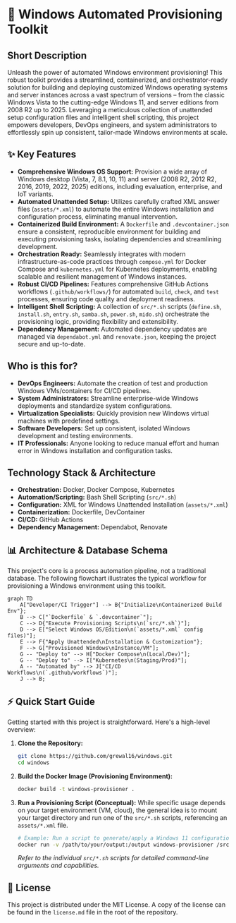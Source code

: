 # 🚀 Windows Automated Provisioning Toolkit

## Short Description
Unleash the power of automated Windows environment provisioning! This robust toolkit provides a streamlined, containerized, and orchestrator-ready solution for building and deploying customized Windows operating systems and server instances across a vast spectrum of versions – from the classic Windows Vista to the cutting-edge Windows 11, and server editions from 2008 R2 up to 2025. Leveraging a meticulous collection of unattended setup configuration files and intelligent shell scripting, this project empowers developers, DevOps engineers, and system administrators to effortlessly spin up consistent, tailor-made Windows environments at scale.

## ✨ Key Features
*   **Comprehensive Windows OS Support:** Provision a wide array of Windows desktop (Vista, 7, 8.1, 10, 11) and server (2008 R2, 2012 R2, 2016, 2019, 2022, 2025) editions, including evaluation, enterprise, and IoT variants.
*   **Automated Unattended Setup:** Utilizes carefully crafted XML answer files (`assets/*.xml`) to automate the entire Windows installation and configuration process, eliminating manual intervention.
*   **Containerized Build Environment:** A `Dockerfile` and `.devcontainer.json` ensure a consistent, reproducible environment for building and executing provisioning tasks, isolating dependencies and streamlining development.
*   **Orchestration Ready:** Seamlessly integrates with modern infrastructure-as-code practices through `compose.yml` for Docker Compose and `kubernetes.yml` for Kubernetes deployments, enabling scalable and resilient management of Windows instances.
*   **Robust CI/CD Pipelines:** Features comprehensive GitHub Actions workflows (`.github/workflows/`) for automated `build`, `check`, and `test` processes, ensuring code quality and deployment readiness.
*   **Intelligent Shell Scripting:** A collection of `src/*.sh` scripts (`define.sh`, `install.sh`, `entry.sh`, `samba.sh`, `power.sh`, `mido.sh`) orchestrate the provisioning logic, providing flexibility and extensibility.
*   **Dependency Management:** Automated dependency updates are managed via `dependabot.yml` and `renovate.json`, keeping the project secure and up-to-date.

## Who is this for?
*   **DevOps Engineers:** Automate the creation of test and production Windows VMs/containers for CI/CD pipelines.
*   **System Administrators:** Streamline enterprise-wide Windows deployments and standardize system configurations.
*   **Virtualization Specialists:** Quickly provision new Windows virtual machines with predefined settings.
*   **Software Developers:** Set up consistent, isolated Windows development and testing environments.
*   **IT Professionals:** Anyone looking to reduce manual effort and human error in Windows installation and configuration tasks.

## Technology Stack & Architecture
*   **Orchestration:** Docker, Docker Compose, Kubernetes
*   **Automation/Scripting:** Bash Shell Scripting (`src/*.sh`)
*   **Configuration:** XML for Windows Unattended Installation (`assets/*.xml`)
*   **Containerization:** Dockerfile, DevContainer
*   **CI/CD:** GitHub Actions
*   **Dependency Management:** Dependabot, Renovate

## 📊 Architecture & Database Schema
This project's core is a process automation pipeline, not a traditional database. The following flowchart illustrates the typical workflow for provisioning a Windows environment using this toolkit.

```mermaid
graph TD
    A["Developer/CI Trigger"] --> B{"Initialize\nContainerized Build Env"};
    B --> C["`Dockerfile` & `.devcontainer`"];
    C --> D{"Execute Provisioning Scripts\n(`src/*.sh`)"];
    D --> E["Select Windows OS/Edition\n(`assets/*.xml` config files)"];
    E --> F{"Apply Unattended\nInstallation & Customization"};
    F --> G["Provisioned Windows\nInstance/VM"];
    G -- "Deploy to" --> H["Docker Compose\n(Local/Dev)"];
    G -- "Deploy to" --> I["Kubernetes\n(Staging/Prod)"];
    A -- "Automated by" --> J["CI/CD Workflows\n(`.github/workflows`)"];
    J --> B;
```

## ⚡ Quick Start Guide
Getting started with this project is straightforward. Here's a high-level overview:

1.  **Clone the Repository:**
    ```bash
    git clone https://github.com/grewal16/windows.git
    cd windows
    ```

2.  **Build the Docker Image (Provisioning Environment):**
    ```bash
    docker build -t windows-provisioner .
    ```

3.  **Run a Provisioning Script (Conceptual):**
    While specific usage depends on your target environment (VM, cloud), the general idea is to mount your target directory and run one of the `src/*.sh` scripts, referencing an `assets/*.xml` file.
    ```bash
    # Example: Run a script to generate/apply a Windows 11 configuration
    docker run -v /path/to/your/output:/output windows-provisioner /src/install.sh --template assets/win11x64.xml --output /output/autounattend.xml
    ```
    *Refer to the individual `src/*.sh` scripts for detailed command-line arguments and capabilities.*

## 📜 License
This project is distributed under the MIT License. A copy of the license can be found in the `license.md` file in the root of the repository.
